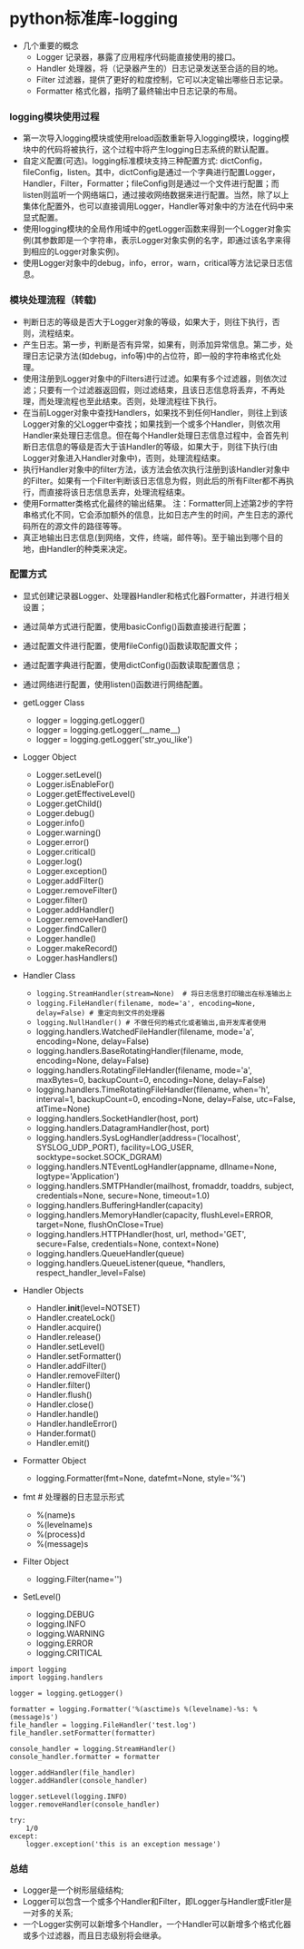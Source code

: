 # python标准库-logging
- 几个重要的概念
	- Logger 记录器，暴露了应用程序代码能直接使用的接口。
	- Handler 处理器，将（记录器产生的）日志记录发送至合适的目的地。
	- Filter 过滤器，提供了更好的粒度控制，它可以决定输出哪些日志记录。
	- Formatter 格式化器，指明了最终输出中日志记录的布局。

### logging模块使用过程
- 第一次导入logging模块或使用reload函数重新导入logging模块，logging模块中的代码将被执行，这个过程中将产生logging日志系统的默认配置。
- 自定义配置(可选)。logging标准模块支持三种配置方式: dictConfig，fileConfig，listen。其中，dictConfig是通过一个字典进行配置Logger，Handler，Filter，Formatter；fileConfig则是通过一个文件进行配置；而listen则监听一个网络端口，通过接收网络数据来进行配置。当然，除了以上集体化配置外，也可以直接调用Logger，Handler等对象中的方法在代码中来显式配置。
- 使用logging模块的全局作用域中的getLogger函数来得到一个Logger对象实例(其参数即是一个字符串，表示Logger对象实例的名字，即通过该名字来得到相应的Logger对象实例)。
- 使用Logger对象中的debug，info，error，warn，critical等方法记录日志信息。

### 模块处理流程（转载)
- 判断日志的等级是否大于Logger对象的等级，如果大于，则往下执行，否则，流程结束。
- 产生日志。第一步，判断是否有异常，如果有，则添加异常信息。第二步，处理日志记录方法(如debug，info等)中的占位符，即一般的字符串格式化处理。
- 使用注册到Logger对象中的Filters进行过滤。如果有多个过滤器，则依次过滤；只要有一个过滤器返回假，则过滤结束，且该日志信息将丢弃，不再处理，而处理流程也至此结束。否则，处理流程往下执行。
- 在当前Logger对象中查找Handlers，如果找不到任何Handler，则往上到该Logger对象的父Logger中查找；如果找到一个或多个Handler，则依次用Handler来处理日志信息。但在每个Handler处理日志信息过程中，会首先判断日志信息的等级是否大于该Handler的等级，如果大于，则往下执行(由Logger对象进入Handler对象中)，否则，处理流程结束。
- 执行Handler对象中的filter方法，该方法会依次执行注册到该Handler对象中的Filter。如果有一个Filter判断该日志信息为假，则此后的所有Filter都不再执行，而直接将该日志信息丢弃，处理流程结束。
- 使用Formatter类格式化最终的输出结果。 注：Formatter同上述第2步的字符串格式化不同，它会添加额外的信息，比如日志产生的时间，产生日志的源代码所在的源文件的路径等等。
- 真正地输出日志信息(到网络，文件，终端，邮件等)。至于输出到哪个目的地，由Handler的种类来决定。

### 配置方式
- 显式创建记录器Logger、处理器Handler和格式化器Formatter，并进行相关设置；
- 通过简单方式进行配置，使用basicConfig()函数直接进行配置；
- 通过配置文件进行配置，使用fileConfig()函数读取配置文件；
- 通过配置字典进行配置，使用dictConfig()函数读取配置信息；
- 通过网络进行配置，使用listen()函数进行网络配置。


- getLogger Class
	- logger = logging.getLogger()
	- logger = logging.getLogger(\_\_name\_\_)
	- logger = logging.getLogger('str\_you\_like')
- Logger Object
	- Logger.setLevel()
	- Logger.isEnableFor()
	- Logger.getEffectiveLevel()
	- Logger.getChild()
	- Logger.debug()
	- Logger.info()
	- Logger.warning()
	- Logger.error()
	- Logger.critical()
	- Logger.log()
	- Logger.exception()
	- Logger.addFilter()
	- Logger.removeFilter()
	- Logger.filter()
	- Logger.addHandler()
	- Logger.removeHandler()
	- Logger.findCaller()
	- Logger.handle()
	- Logger.makeRecord()
	- Logger.hasHandlers()

- Handler Class
	- `logging.StreamHandler(stream=None)  # 将日志信息打印输出在标准输出上`
	- `logging.FileHandler(filename, mode='a', encoding=None, delay=False) # 重定向到文件的处理器`
	- `logging.NullHandler() # 不做任何的格式化或者输出,由开发库者使用`
	- logging.handlers.WatchedFileHandler(filename, mode='a', encoding=None, delay=False)
	- logging.handlers.BaseRotatingHandler(filename, mode, encoding=None, delay=False)
	- logging.handlers.RotatingFileHandler(filename, mode='a', maxBytes=0, backupCount=0, encoding=None, delay=False)
	- logging.handlers.TimeRotatingFileHandler(filename, when='h', interval=1, backupCount=0, encoding=None, delay=False, utc=False, atTime=None)
	- logging.handlers.SocketHandler(host, port)
	- logging.handlers.DatagramHandler(host, port)
	- logging.handlers.SysLogHandler(address=('localhost', SYSLOG_UDP_PORT), facility=LOG_USER, socktype=socket.SOCK_DGRAM)
	- logging.handlers.NTEventLogHandler(appname, dllname=None, logtype='Application')
	- logging.handlers.SMTPHandler(mailhost, fromaddr, toaddrs, subject, credentials=None, secure=None, timeout=1.0)
	- logging.handlers.BufferingHandler(capacity)
	- logging.handlers.MemoryHandler(capacity, flushLevel=ERROR, target=None, flushOnClose=True)
	- logging.handlers.HTTPHandler(host, url, method='GET', secure=False, credentials=None, context=None)
	- logging.handlers.QueueHandler(queue)
	- logging.handlers.QueueListener(queue, *handlers, respect_handler_level=False)

- Handler Objects
	- Handler.__init__(level=NOTSET)
	- Handler.createLock()
	- Handler.acquire()
	- Handler.release()
	- Handler.setLevel()
	- Handler.setFormatter()
	- Handler.addFilter()
	- Handler.removeFilter()
	- Handler.filter()
	- Handler.flush()
	- Handler.close()
	- Handler.handle()
	- Handler.handleError()
	- Hander.format()
	- Handler.emit()

- Formatter Object
	- logging.Formatter(fmt=None, datefmt=None, style='%')
- fmt	  # 处理器的日志显示形式
	- %(name)s
	- %(levelname)s
	- %(process)d
	- %(message)s
- Filter Object
	- logging.Filter(name='')
- SetLevel()
	- logging.DEBUG
	- logging.INFO
	- logging.WARNING
	- logging.ERROR
	- logging.CRITICAL
	
```
import logging
import logging.handlers

logger = logging.getLogger()

formatter = logging.Formatter('%(asctime)s %(levelname)-%s: %(message)s')
file_handler = logging.FileHandler('test.log')
file_handler.setFormatter(formatter)

console_handler = logging.StreamHandler()
console_handler.formatter = formatter

logger.addHandler(file_handler)
logger.addHandler(console_handler)

logger.setLevel(logging.INFO)
logger.removeHandler(console_handler)

try:
	1/0
except:
	logger.exception('this is an exception message')
```

### 总结
- Logger是一个树形层级结构;
- Logger可以包含一个或多个Handler和Filter，即Logger与Handler或Fitler是一对多的关系;
- 一个Logger实例可以新增多个Handler，一个Handler可以新增多个格式化器或多个过滤器，而且日志级别将会继承。